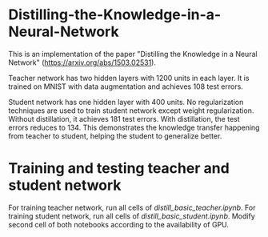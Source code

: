 # Distilling-the-Knowledge-in-a-Neural-Network
This is an implementation of the paper "Distilling the Knowledge in a Neural Network" (https://arxiv.org/abs/1503.02531). 

Teacher network has two hidden layers with 1200 units in each layer. It is trained on MNIST with data augmentation and achieves 108 test errors.

Student network has one hidden layer with 400 units. No regularization techniques are used to train student network except weight regularization. Without distillation, it achieves 181 test errors. With distillation, the test errors reduces to 134. This demonstrates the knowledge transfer happening from teacher to student, helping the student to generalize better.

# Training and testing teacher and student network
For training teacher network, run all cells of *distill_basic_teacher.ipynb*.
For training student network, run all cells of *distill_basic_student.ipynb*.
Modify second cell of both notebooks according to the availability of GPU.
